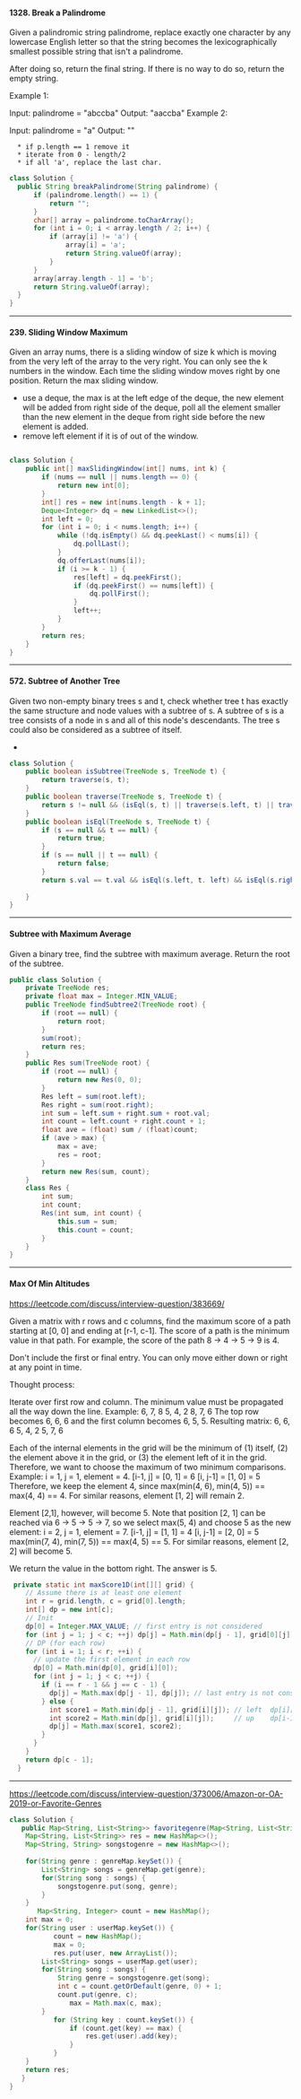 #### 1328. Break a Palindrome
Given a palindromic string palindrome, replace exactly one character by any lowercase English letter so that the string becomes the lexicographically smallest possible string that isn't a palindrome.

After doing so, return the final string.  If there is no way to do so, return the empty string.

  Example 1:

  Input: palindrome = "abccba"
  Output: "aaccba"
  Example 2:

  Input: palindrome = "a"
  Output: ""
  
      * if p.length == 1 remove it
      * iterate from 0 - length/2
      * if all 'a', replace the last char.
    
  ```java
  class Solution {
    public String breakPalindrome(String palindrome) {
        if (palindrome.length() == 1) {
            return "";
        }
        char[] array = palindrome.toCharArray();
        for (int i = 0; i < array.length / 2; i++) {
            if (array[i] != 'a') {
                array[i] = 'a';
                return String.valueOf(array);
            }
        }
        array[array.length - 1] = 'b';
        return String.valueOf(array);
    }
}
  ```
  
----

#### 239. Sliding Window Maximum

Given an array nums, there is a sliding window of size k 
which is moving from the very left of the array to the very right. 
You can only see the k numbers in the window. Each time the sliding window moves right by one position. Return the max sliding window.

  * use a deque, the max is at the left edge of the deque, the new element will be added from right side of the deque, poll all the 
  element smaller than the new element in the deque from right side before the new element is added. 
  * remove left element if it is of out of the window.
  
```java

class Solution {
    public int[] maxSlidingWindow(int[] nums, int k) {
        if (nums == null || nums.length == 0) {
            return new int[0];
        }
        int[] res = new int[nums.length - k + 1];
        Deque<Integer> dq = new LinkedList<>();
        int left = 0;
        for (int i = 0; i < nums.length; i++) {
            while (!dq.isEmpty() && dq.peekLast() < nums[i]) {
                dq.pollLast();
            }
            dq.offerLast(nums[i]);
            if (i >= k - 1) {
                res[left] = dq.peekFirst();
                if (dq.peekFirst() == nums[left]) {
                    dq.pollFirst();
                }
                left++;
            }
        }
        return res;
    }
}
```

------

#### 572. Subtree of Another Tree

Given two non-empty binary trees s and t, check whether tree t has exactly the same structure and node values with a subtree of s. A subtree of s is a tree consists of a node in s and all of this node's descendants. The tree s could also be considered as a subtree of itself.

  * 

```java
class Solution {
    public boolean isSubtree(TreeNode s, TreeNode t) {
        return traverse(s, t);
    }
    public boolean traverse(TreeNode s, TreeNode t) {
        return s != null && (isEql(s, t) || traverse(s.left, t) || traverse(s.right, t));
    }
    public boolean isEql(TreeNode s, TreeNode t) {
        if (s == null && t == null) {
            return true;
        }
        if (s == null || t == null) {
            return false;
        }
        return s.val == t.val && isEql(s.left, t. left) && isEql(s.right, t.right);
        
    }
}
```

----
#### Subtree with Maximum Average

Given a binary tree, find the subtree with maximum average. Return the root of the subtree.

```java
public class Solution {
    private TreeNode res;
    private float max = Integer.MIN_VALUE;
    public TreeNode findSubtree2(TreeNode root) {
        if (root == null) {
            return root;
        }
        sum(root);
        return res;
    }
    public Res sum(TreeNode root) {
        if (root == null) {
            return new Res(0, 0);
        }
        Res left = sum(root.left);
        Res right = sum(root.right);
        int sum = left.sum + right.sum + root.val;
        int count = left.count + right.count + 1;
        float ave = (float) sum / (float)count;
        if (ave > max) {
            max = ave;
            res = root;
        }
        return new Res(sum, count);
    }
    class Res {
        int sum;
        int count;
        Res(int sum, int count) {
            this.sum = sum;
            this.count = count;
        }
    }
}

```
----

#### Max Of Min Altitudes

https://leetcode.com/discuss/interview-question/383669/

Given a matrix with r rows and c columns, find the maximum score of a path starting at [0, 0] and ending at [r-1, c-1]. The score of a path is the minimum value in that path. For example, the score of the path 8 → 4 → 5 → 9 is 4.

Don't include the first or final entry. You can only move either down or right at any point in time.

Thought process:

Iterate over first row and column. The minimum value must be propagated all the way down the line.
Example:
6, 7, 8
5, 4, 2
8, 7, 6
The top row becomes 6, 6, 6 and the first column becomes 6, 5, 5. Resulting matrix:
6, 6, 6
5, 4, 2
5, 7, 6

Each of the internal elements in the grid will be the minimum of (1) itself, (2) the element above it in the grid, or (3) the element left of it in the grid. Therefore, we want to choose the maximum of two minimum comparisons. Example:
i = 1, j = 1, element = 4.
[i-1, j] = [0, 1] = 6
[i, j-1] = [1, 0] = 5
Therefore, we keep the element 4, since max(min(4, 6), min(4, 5)) == max(4, 4) == 4. For similar reasons, element [1, 2] will remain 2.

Element [2,1], however, will become 5. Note that position [2, 1] can be reached via 6 -> 5 -> 5 -> 7, so we select max(5, 4) and choose 5 as the new element:
i = 2, j = 1, element = 7.
[i-1, j] = [1, 1] = 4
[i, j-1] = [2, 0] = 5
max(min(7, 4), min(7, 5)) == max(4, 5) == 5.
For similar reasons, element [2, 2] will become 5.

We return the value in the bottom right. The answer is 5.

```java
 private static int maxScore1D(int[][] grid) {
    // Assume there is at least one element
    int r = grid.length, c = grid[0].length;
    int[] dp = new int[c];
    // Init
    dp[0] = Integer.MAX_VALUE; // first entry is not considered
    for (int j = 1; j < c; ++j) dp[j] = Math.min(dp[j - 1], grid[0][j]);
    // DP (for each row)
    for (int i = 1; i < r; ++i) {
      // update the first element in each row
      dp[0] = Math.min(dp[0], grid[i][0]);
      for (int j = 1; j < c; ++j) {
        if (i == r - 1 && j == c - 1) {
          dp[j] = Math.max(dp[j - 1], dp[j]); // last entry is not considered
        } else {
          int score1 = Math.min(dp[j - 1], grid[i][j]); // left  dp[i][j-1]
          int score2 = Math.min(dp[j], grid[i][j]);     // up    dp[i-1][j]
          dp[j] = Math.max(score1, score2);
        }
      }
    }
    return dp[c - 1];
  }
```
----

https://leetcode.com/discuss/interview-question/373006/Amazon-or-OA-2019-or-Favorite-Genres

```java
class Solution {
   public Map<String, List<String>> favoritegenre(Map<String, List<String>> userMap, Map<String, List<String>> genreMap) {
   	Map<String, List<String>> res = new HashMap<>();
   	Map<String, String> songstogenre = new HashMap<>();
   	
   	for(String genre : genreMap.keySet()) {
   		List<String> songs = genreMap.get(genre);
   		for(String song : songs) {
   			songstogenre.put(song, genre);
   		}
   	}
       Map<String, Integer> count = new HashMap();
   	int max = 0;
   	for(String user : userMap.keySet()) {
           count = new HashMap();
           max = 0;
           res.put(user, new ArrayList());
   		List<String> songs = userMap.get(user);
   		for(String song : songs) {
   			String genre = songstogenre.get(song);
   			int c = count.getOrDefault(genre, 0) + 1;
   			count.put(genre, c);
               max = Math.max(c, max);
   		}
           for (String key : count.keySet()) {
               if (count.get(key) == max) {
                   res.get(user).add(key);
               }
           }
   	}
   	return res;
   }
}
```
